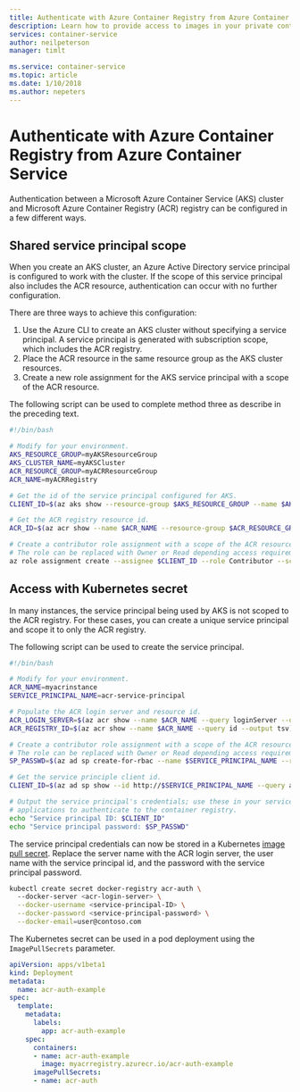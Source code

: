```yaml
---
title: Authenticate with Azure Container Registry from Azure Container Service
description: Learn how to provide access to images in your private container registry from Azure Container Service by using an Azure Active Directory service principal.
services: container-service
author: neilpeterson
manager: timlt

ms.service: container-service
ms.topic: article
ms.date: 1/10/2018
ms.author: nepeters
---
```


# Authenticate with Azure Container Registry from Azure Container Service

Authentication between a Microsoft Azure Container Service (AKS) cluster and Microsoft Azure Container Registry (ACR) registry can be configured in a few different ways.

## Shared service principal scope

When you create an AKS cluster, an Azure Active Directory service principal is configured to work with the cluster. If the scope of this service principal also includes the ACR resource, authentication can occur with no further configuration. 

There are three ways to achieve this configuration:

1. Use the Azure CLI to create an AKS cluster without specifying a service principal. A service principal is generated with subscription scope, which includes the ACR registry.
2. Place the ACR resource in the same resource group as the AKS cluster resources.
3. Create a new role assignment for the AKS service principal with a scope of the ACR resource.

The following script can be used to complete method three as describe in the preceding text.

```bash
#!/bin/bash

# Modify for your environment.
AKS_RESOURCE_GROUP=myAKSResourceGroup
AKS_CLUSTER_NAME=myAKSCluster
ACR_RESOURCE_GROUP=myACRResourceGroup
ACR_NAME=myACRRegistry

# Get the id of the service principal configured for AKS.
CLIENT_ID=$(az aks show --resource-group $AKS_RESOURCE_GROUP --name $AKS_CLUSTER_NAME --query "servicePrincipalProfile.clientId" --output tsv)

# Get the ACR registry resource id.
ACR_ID=$(az acr show --name $ACR_NAME --resource-group $ACR_RESOURCE_GROUP --query "id" --output tsv)

# Create a contributor role assignment with a scope of the ACR resource. 
# The role can be replaced with Owner or Read depending access requirements.
az role assignment create --assignee $CLIENT_ID --role Contributor --scope $ACR_ID
```

## Access with Kubernetes secret

In many instances, the service principal being used by AKS is not scoped to the ACR registry. For these cases, you can create a unique service principal and scope it to only the ACR registry.

The following script can be used to create the service principal. 

```bash
#!/bin/bash

# Modify for your environment.
ACR_NAME=myacrinstance
SERVICE_PRINCIPAL_NAME=acr-service-principal

# Populate the ACR login server and resource id. 
ACR_LOGIN_SERVER=$(az acr show --name $ACR_NAME --query loginServer --output tsv)
ACR_REGISTRY_ID=$(az acr show --name $ACR_NAME --query id --output tsv)

# Create a contributor role assignment with a scope of the ACR resource. 
# The role can be replaced with Owner or Read depending access requirements.
SP_PASSWD=$(az ad sp create-for-rbac --name $SERVICE_PRINCIPAL_NAME --role Contributor --scopes $ACR_REGISTRY_ID --query password --output tsv)

# Get the service principle client id.
CLIENT_ID=$(az ad sp show --id http://$SERVICE_PRINCIPAL_NAME --query appId --output tsv)

# Output the service principal's credentials; use these in your services and
# applications to authenticate to the container registry.
echo "Service principal ID: $CLIENT_ID"
echo "Service principal password: $SP_PASSWD"
```

The service principal credentials can now be stored in a Kubernetes [image pull secret][image-pull-secret]. Replace the server name with the ACR login server, the user name with the service principal id, and the password with the service principal password.

```bash
kubectl create secret docker-registry acr-auth \ 
  --docker-server <acr-login-server> \
  --docker-username <service-principal-ID> \
  --docker-password <service-principal-password> \
  --docker-email=user@contoso.com
```

The Kubernetes secret can be used in a pod deployment using the `ImagePullSecrets` parameter. 

```yaml
apiVersion: apps/v1beta1
kind: Deployment
metadata:
  name: acr-auth-example
spec:
  template:
    metadata:
      labels:
        app: acr-auth-example
    spec:
      containers:
      - name: acr-auth-example
        image: myacrregistry.azurecr.io/acr-auth-example
      imagePullSecrets:
      - name: acr-auth
```

<!-- LINKS - external -->
[kubernetes-secret]: https://kubernetes.io/docs/concepts/configuration/secret/
[image-pull-secret]: https://kubernetes.io/docs/concepts/configuration/secret/#using-imagepullsecrets